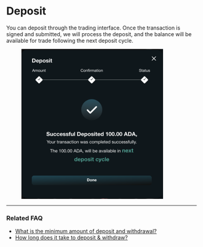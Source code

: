 # Deposit

You can deposit through the trading interface. Once the transaction is signed and submitted, we will process the deposit, and the balance will be available for trade following the next deposit cycle.

<figure><img src="../../.gitbook/assets/image (27).png" alt="" width="375"><figcaption></figcaption></figure>



***

### Related FAQ

* [What is the minimum amount of deposit and withdrawal?](../../faq/product.md#the-minimum-deposit-amount)
* [How long does it take to deposit & withdraw?](../../faq/product.md#how-long-does-it-take-to-deposit-and-withdrawal)
